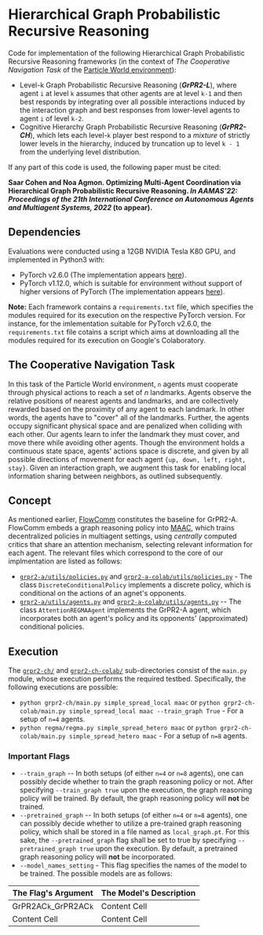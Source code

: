 # Hierarchical Graph Probabilistic Recursive Reasoning
Code for implementation of the following Hierarchical Graph Probabilistic Recursive Reasoning frameworks (in the context of <em>The Cooperative Navigation Task</em> of the [Particle World environment](https://github.com/openai/multiagent-particle-envs)):
- Level-k Graph Probabilistic Recursive Reasoning (**<em>GrPR2-L</em>**), where agent `i` at level `k` assumes that other agents are at level `k-1` and then best responds by integrating over all possible interactions induced by the interaction graph and best responses from lower-level agents to agent `i` of level `k-2`.
- Cognitive Hierarchy Graph Probabilistic Recursive Reasoning (**<em>GrPR2-CH</em>**), which lets each level-`k` player best respond to a <em>mixture</em> of strictly lower levels in the hierarchy, induced by truncation up to level `k - 1` from the underlying level distribution.

If any part of this code is used, the following paper must be cited: 

**Saar Cohen and Noa Agmon. Optimizing Multi-Agent Coordination via Hierarchical Graph Probabilistic Recursive Reasoning. <em>In AAMAS'22: Proceedings of the 21th International Conference on Autonomous Agents and Multiagent Systems, 2022</em> (to appear).**

## Dependencies
Evaluations were conducted using a 12GB NVIDIA Tesla K80 GPU, and implemented in Python3 with:
- PyTorch v2.6.0 (The implementation appears [here](https://github.com/saarcohen30/GrPR2-A/tree/main/grpr2-ch-colab)).
- PyTorch v1.12.0, which is suitable for environment without support of higher versions of PyTorch (The implementation appears [here](https://github.com/saarcohen30/GrPR2-A/tree/main/grpr2-ch)).

**Note:** Each framework contains a `requirements.txt` file, which specifies the modules required for its execution on the respective PyTorch version. For instance, for the imlementation suitable for PyTorch v2.6.0, the `requirements.txt` file cotains a script which aims at downloading all the modules required for its execution on Google's Colaboratory.

## The Cooperative Navigation Task
In this task of the Particle World environment, `n` agents must cooperate through physical actions to reach a set of $n$ landmarks. Agents observe the relative positions of nearest agents and landmarks, and are collectively rewarded based on the proximity of any agent to each landmark. In other words, the agents have to "cover" all of the landmarks. Further, the agents occupy significant physical space and are penalized when colliding with each other. Our agents learn to infer the landmark they must cover, and move there while avoiding other agents. Though the environment holds a continuous state space, agents' actions space is discrete, and given by all possible directions of movement for each agent `{up, down, left, right, stay}`. Given an interaction graph, we augment this task for enabling local information sharing between neighbors, as outlined subsequently.

## Concept
As mentioned earlier, [FlowComm](https://www.ifaamas.org/Proceedings/aamas2021/pdfs/p456.pdf) constitutes the baseline for GrPR2-A. FlowComm embeds a graph reasoning policy into [MAAC](http://proceedings.mlr.press/v97/iqbal19a.html), which trains decentralized policies in multiagent settings, using <em>centrally</em> computed critics that share an attention mechanism, selecting relevant information for each agent. The relevant files which correspond to the core of our implmentation are listed as follows:
- [`grpr2-a/utils/policies.py`](https://github.com/saarcohen30/GrPR2-A/blob/main/grpr2-a/utils/policies.py) and [`grpr2-a-colab/utils/policies.py`](https://github.com/saarcohen30/GrPR2-A/blob/main/grpr2-a-colab/utils/policies.py) - The class `DiscreteConditionalPolicy` implements a discrete policy, which is conditional on the actions of an agnet's opponents.
- [`grpr2-a/utils/agents.py`](https://github.com/saarcohen30/GrPR2-A/blob/main/grpr2-a/utils/agents.py) and [`grpr2-a-colab/utils/agents.py`](https://github.com/saarcohen30/GrPR2-A/blob/main/grpr2-a-colab/utils/agents.py) -- The class `AttentionREGMAAgent` implements the GrPR2-A agent, which incorporates both an agent's policy and its opponents' (approximated) conditional policies.

## Execution
The [`grpr2-ch/`](https://github.com/saarcohen30/GrPR2-CH/tree/main/grpr2-ch) and [`grpr2-ch-colab/`](https://github.com/saarcohen30/GrPR2-CH/tree/main/grpr2-ch-colab) sub-directories consist of the `main.py` module, whose execution performs the required testbed. Specifically, the following executions are possible:
- `python grpr2-ch/main.py simple_spread_local maac` or `python grpr2-ch-colab/main.py simple_spread_local maac --train_graph True` - For a setup of `n=4` agents.
- `python regma/regma.py simple_spread_hetero maac` or `python grpr2-ch-colab/main.py simple_spread_hetero maac` - For a setup of `n=8` agents.

### Important Flags
- `--train_graph` -- In both setups (of either `n=4` or `n=8` agents), one can possibly decide whether to train the graph reasoning policy or not. After specifying `--train_graph true` upon the execution, the graph reasoning policy will be trained. By default, the graph reasoning policy will **not** be trained.
- `--pretrained_graph` -- In both setups (of either `n=4` or `n=8` agents), one can possibly decide whether to utilize a pre-trained graph reasoning policy, which shall be stored in a file named as `local_graph.pt`. For this sake, the `--pretrained_graph` flag shall be set to true by specifying `--pretrained_graph true` upon the execution. By default, a pretrained graph reasoning policy will **not** be incorporated.
- `--model_names_setting` - This flag specifies the names of the model to be trained. The possible models are as follows:

| The Flag's Argument | The Model's Description |
| ------------- | ------------- |
| GrPR2AC`k`_GrPR2AC`k`  | Content Cell  |
| Content Cell  | Content Cell  |
